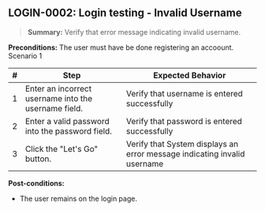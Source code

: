## **LOGIN-0002:** Login testing - Invalid Username

> **Summary:** Verify that error message indicating invalid username.  <br>

**Preconditions:** The user must have be done registering an accoount.
Scenario 1

 | \# | Step | Expected Behavior |
 |----|------|-------------------|
 |  1 | Enter an incorrect username into the username field.    | Verify that username is entered successfully   |
 |  2 | Enter a valid password into the password field.     | Verify that password is entered successfully   |
 |  3 | Click the "Let's Go" button.      | Verify that System displays an error message indicating invalid username   |

**Post-conditions:**

 - The user remains on the login page.
